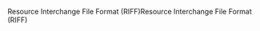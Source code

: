 <span data-ttu-id="8afce-101">Resource Interchange File Format (RIFF)</span><span class="sxs-lookup"><span data-stu-id="8afce-101">Resource Interchange File Format (RIFF)</span></span>
